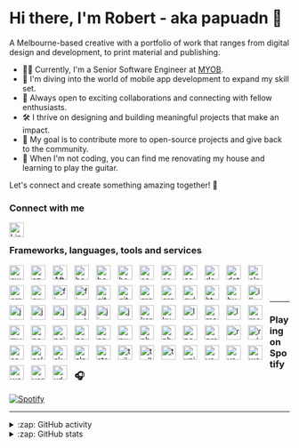 # Hi there, I'm Robert - aka papuadn 👋

A Melbourne-based creative with a portfolio of work that ranges from digital design and development, to print material and publishing. 

- 👨‍💼 Currently, I'm a Senior Software Engineer at [MYOB][myob].
- 🌱 I'm diving into the world of mobile app development to expand my skill set.
- 🤝 Always open to exciting collaborations and connecting with fellow enthusiasts.
- 🛠️ I thrive on designing and building meaningful projects that make an impact.
- 🥅 My goal is to contribute more to open-source projects and give back to the community.
- 🎸 When I'm not coding, you can find me renovating my house and learning to play the guitar.

Let's connect and create something amazing together! 🚀

### Connect with me

<a href="https://www.linkedin.com/in/papuadn/" target="_blank">
  <img align="left" alt="LinkedIn" width="26px" src="https://cdn.jsdelivr.net/gh/devicons/devicon/icons/linkedin/linkedin-original.svg" style="padding-right:10px;" />
</a>

<br />

### Frameworks, languages, tools and services

<img align="left" src="https://cdn.jsdelivr.net/gh/devicons/devicon/icons/amazonwebservices/amazonwebservices-original.svg" alt="aws" width="26px" style="padding: 0 10px 10px 0;" />
<img align="left" src="https://cdn.jsdelivr.net/gh/devicons/devicon/icons/azure/azure-original.svg" alt="azure" width="26px" style="padding: 0 10px 10px 0;" />
<img align="left" src="https://cdn.jsdelivr.net/gh/devicons/devicon/icons/aftereffects/aftereffects-original.svg" alt="AfterEffects" width="26px" style="padding-right:10px;" />
<img align="left" src="https://cdn.jsdelivr.net/gh/devicons/devicon/icons/babel/babel-original.svg" alt="babel" width="26px" style="padding: 0 10px 10px 0;" />
<img align="left" src="https://cdn.jsdelivr.net/gh/devicons/devicon/icons/bash/bash-original.svg" alt="babel" width="26px" style="padding: 0 10px 10px 0;" />
<img align="left" src="https://cdn.jsdelivr.net/gh/devicons/devicon/icons/bootstrap/bootstrap-plain.svg" alt="bootstrap" width="26px" style="padding: 0 10px 10px 0;" />
<img align="left" src="https://cdn.jsdelivr.net/gh/devicons/devicon/icons/confluence/confluence-original.svg" alt="confluence" width="26px" style="padding: 0 10px 10px 0;" />
<img align="left" src="https://cdn.jsdelivr.net/gh/devicons/devicon/icons/csharp/csharp-original.svg" alt="csharp" width="26px" style="padding: 0 10px 10px 0;" />
<img align="left" src="https://cdn.jsdelivr.net/gh/devicons/devicon/icons/css3/css3-original.svg" alt="css3" width="26px" style="padding: 0 10px 10px 0;" />
<img align="left" src="https://cdn.jsdelivr.net/gh/devicons/devicon/icons/docker/docker-original.svg" alt="docker" width="26px" style="padding: 0 10px 10px 0;" />
<img align="left" src="https://cdn.jsdelivr.net/gh/devicons/devicon/icons/dot-net/dot-net-original.svg" alt="dotnet" width="26px" style="padding: 0 10px 10px 0;" />
<img align="left" src="https://cdn.jsdelivr.net/gh/devicons/devicon/icons/electron/electron-original.svg" alt="electron" width="26px" style="padding: 0 10px 10px 0;" />
<img align="left" src="https://cdn.jsdelivr.net/gh/devicons/devicon/icons/ember/ember-original-wordmark.svg" alt="ember" width="26px" style="padding: 0 10px 10px 0;" />
<img align="left" src="https://cdn.jsdelivr.net/gh/devicons/devicon/icons/express/express-original.svg" alt="express" width="26px" style="padding: 0 10px 10px 0;" />
<img align="left" src="https://cdn.jsdelivr.net/gh/devicons/devicon/icons/figma/figma-original.svg" alt="figma" width="26px" style="padding: 0 10px 10px 0;" />
<img align="left" src="https://cdn.jsdelivr.net/gh/devicons/devicon/icons/firebase/firebase-plain.svg" alt="firebase" width="26px" style="padding: 0 10px 10px 0;" />
<img align="left" src="https://cdn.jsdelivr.net/gh/devicons/devicon/icons/git/git-original.svg" alt="git" width="26px" style="padding: 0 10px 10px 0;" />
<img align="left" src="https://cdn.jsdelivr.net/gh/devicons/devicon/icons/github/github-original.svg" alt="github" width="26px" style="padding-right:10px;" />
<img align="left" src="https://cdn.jsdelivr.net/gh/devicons/devicon/icons/grafana/grafana-original.svg" alt="grafana" width="26px" style="padding: 0 10px 10px 0;" />
<img align="left" src="https://cdn.jsdelivr.net/gh/devicons/devicon/icons/graphql/graphql-plain.svg" alt="graphql" width="26px" style="padding-right:10px;" />
<img align="left" src="https://cdn.jsdelivr.net/gh/devicons/devicon/icons/gulp/gulp-plain.svg" alt="gulp" width="26px" style="padding: 0 10px 10px 0;" />
<img align="left" src="https://cdn.jsdelivr.net/gh/devicons/devicon/icons/html5/html5-original.svg" alt="html5" width="26px" style="padding: 0 10px 10px 0;" />
<img align="left" src="https://cdn.jsdelivr.net/gh/devicons/devicon/icons/hugo/hugo-original-wordmark.svg" alt="hugo" width="26px" style="padding: 0 10px 10px 0;" />
<img align="left" src="https://cdn.jsdelivr.net/gh/devicons/devicon/icons/illustrator/illustrator-line.svg" alt="illustrator" width="26px" style="padding: 0 10px 10px 0;" />
<img align="left" src="https://cdn.jsdelivr.net/gh/devicons/devicon/icons/jasmine/jasmine-plain.svg" alt="jasmine" width="26px" style="padding: 0 10px 10px 0;" />
<img align="left" src="https://cdn.jsdelivr.net/gh/devicons/devicon/icons/javascript/javascript-original.svg" alt="javascript" width="26px" style="padding: 0 10px 10px 0;" />
<img align="left" src="https://cdn.jsdelivr.net/gh/devicons/devicon/icons/jenkins/jenkins-original.svg" alt="jenkins" width="26px" style="padding: 0 10px 10px 0;" />
<img align="left" src="https://cdn.jsdelivr.net/gh/devicons/devicon/icons/jest/jest-plain.svg" alt="jest" width="26px" style="padding: 0 10px 10px 0;" />
<img align="left" src="https://cdn.jsdelivr.net/gh/devicons/devicon/icons/jira/jira-original.svg" alt="jira" width="26px" style="padding: 0 10px 10px 0;" />
<img align="left" src="https://cdn.jsdelivr.net/gh/devicons/devicon/icons/jquery/jquery-original.svg" alt="jquery" width="26px" style="padding: 0 10px 10px 0;" />
<img align="left" src="https://cdn.jsdelivr.net/gh/devicons/devicon/icons/karma/karma-original.svg" alt="karma" width="26px" style="padding: 0 10px 10px 0;" />
<img align="left" src="https://cdn.jsdelivr.net/gh/devicons/devicon/icons/kubernetes/kubernetes-plain.svg" alt="kubernetes" width="26px" style="padding: 0 10px 10px 0;" />
<img align="left" src="https://cdn.jsdelivr.net/gh/devicons/devicon/icons/less/less-plain-wordmark.svg" alt="less" width="26px" style="padding: 0 10px 10px 0;" />
<img align="left" src="https://cdn.jsdelivr.net/gh/devicons/devicon/icons/materialui/materialui-original.svg" alt="materialize" width="26px" style="padding: 0 10px 10px 0;" />
<img align="left" src="https://cdn.jsdelivr.net/gh/devicons/devicon/icons/lua/lua-original.svg" alt="lua" width="26px" style="padding: 0 10px 10px 0;" />
<img align="left" src="https://cdn.jsdelivr.net/gh/devicons/devicon/icons/mocha/mocha-plain.svg" alt="mocha" width="26px" style="padding: 0 10px 10px 0;" />
<img align="left" src="https://cdn.jsdelivr.net/gh/devicons/devicon/icons/mysql/mysql-original.svg" alt="mysql" width="26px" style="padding: 0 10px 10px 0;" />
<img align="left" src="https://cdn.jsdelivr.net/gh/devicons/devicon/icons/nextjs/nextjs-original-wordmark.svg" alt="nextjs" width="26px" style="padding: 0 10px 10px 0;" />
<img align="left" src="https://cdn.jsdelivr.net/gh/devicons/devicon/icons/nginx/nginx-original.svg" alt="nginx" width="26px" style="padding: 0 10px 10px 0;" />
<img align="left" src="https://cdn.jsdelivr.net/gh/devicons/devicon/icons/nodejs/nodejs-original.svg" alt="nodejs" width="26px" style="padding: 0 10px 10px 0;" />
<img align="left" src="https://cdn.jsdelivr.net/gh/devicons/devicon/icons/npm/npm-original-wordmark.svg" alt="npm" width="26px" style="padding: 0 10px 10px 0;" />
<img align="left" src="https://cdn.jsdelivr.net/gh/devicons/devicon/icons/nuget/nuget-original-wordmark.svg" alt="nuget" width="26px" style="padding: 0 10px 10px 0;" />
<img align="left" src="https://cdn.jsdelivr.net/gh/devicons/devicon/icons/photoshop/photoshop-line.svg" alt="photoshop" width="26px" style="padding: 0 10px 10px 0;" />
<img align="left" src="https://cdn.jsdelivr.net/gh/devicons/devicon/icons/php/php-original.svg" alt="php" width="26px" style="padding: 0 10px 10px 0;" />
<img align="left" src="https://cdn.jsdelivr.net/gh/devicons/devicon/icons/postgresql/postgresql-original-wordmark.svg" alt="postgresql" width="26px" style="padding: 0 10px 10px 0;" />
<img align="left" src="https://cdn.jsdelivr.net/gh/devicons/devicon/icons/prometheus/prometheus-original-wordmark.svg" alt="prometheus" width="26px" style="padding: 0 10px 10px 0;" />
<img align="left" src="https://cdn.jsdelivr.net/gh/devicons/devicon/icons/react/react-original.svg" alt="react" width="26px" style="padding: 0 10px 10px 0;" />
<img align="left" src="https://cdn.jsdelivr.net/gh/devicons/devicon/icons/redux/redux-original.svg" alt="redux" width="26px" style="padding: 0 10px 10px 0;" />
<img align="left" src="https://cdn.jsdelivr.net/gh/devicons/devicon/icons/sass/sass-original.svg" alt="sass" width="26px" style="padding: 0 10px 10px 0;" />
<img align="left" src="https://cdn.jsdelivr.net/gh/devicons/devicon/icons/selenium/selenium-original.svg" alt="selenium" width="26px" style="padding: 0 10px 10px 0;" />
<img align="left" src="https://cdn.jsdelivr.net/gh/devicons/devicon/icons/sketch/sketch-original.svg" alt="sketch" width="26px" style="padding: 0 10px 10px 0;" />
<img align="left" src="https://cdn.jsdelivr.net/gh/devicons/devicon/icons/slack/slack-original.svg" alt="slack" width="26px" style="padding: 0 10px 10px 0;" />
<img align="left" src="https://cdn.jsdelivr.net/gh/devicons/devicon/icons/storybook/storybook-original.svg" alt="storybook" width="26px" style="padding: 0 10px 10px 0;" />
<img align="left" src="https://cdn.jsdelivr.net/gh/devicons/devicon/icons/tailwindcss/tailwindcss-original-wordmark.svg" alt="tailwindcss" width="26px" style="padding: 0 10px 10px 0;" />
<img align="left" src="https://cdn.jsdelivr.net/gh/devicons/devicon/icons/trello/trello-plain-wordmark.svg" alt="trello" width="26px" style="padding: 0 10px 10px 0;" />
<img align="left" src="https://cdn.jsdelivr.net/gh/devicons/devicon/icons/typescript/typescript-original.svg" alt="typescript" width="26px" style="padding: 0 10px 10px 0;" />
<img align="left" src="https://cdn.jsdelivr.net/gh/devicons/devicon/icons/unity/unity-original.svg" alt="unity" width="26px" style="padding: 0 10px 10px 0;" />
<img align="left" src="https://cdn.jsdelivr.net/gh/devicons/devicon/icons/vagrant/vagrant-original-wordmark.svg" alt="vagrant" width="26px" style="padding: 0 10px 10px 0;" />
<img align="left" src="https://cdn.jsdelivr.net/gh/devicons/devicon/icons/vscode/vscode-original.svg" alt="vscode" width="26px"  style="padding-right:10px;" />
<img align="left" align="left" src="https://cdn.jsdelivr.net/gh/devicons/devicon/icons/webpack/webpack-plain-wordmark.svg" alt="webpack" width="26px" style="padding: 0 10px 10px 0;" />
<img align="left" src="https://cdn.jsdelivr.net/gh/devicons/devicon/icons/wordpress/wordpress-plain.svg" alt="wordpress" width="26px" style="padding: 0 10px 10px 0;" />
<img align="left" src="https://cdn.jsdelivr.net/gh/devicons/devicon/icons/yarn/yarn-original-wordmark.svg" alt="yarn" width="26px" style="padding: 0 10px 10px 0;" />
<img align="left" src="https://cdn.jsdelivr.net/gh/devicons/devicon/icons/xd/xd-line.svg" alt="xd" width="26px" style="padding: 0 10px 10px 0;" />

<br /><br /><br />
  
---

### Playing on Spotify 🎧 

[![Spotify](https://spotify-now-playing-papuadn.vercel.app/spotify)](https://open.spotify.com/user/rjep01)


---

<details>
  <summary>:zap: GitHub activity</summary>
  
<!--START_SECTION:activity-->

</details>

<details>
  <summary>:zap: GitHub stats</summary>

<img align="left" alt="papuadn's GitHub Stats" src="https://github-readme-stats-papuadn.vercel.app/api?username=papuadn&count_private=true&show_icons=true&theme=material-palenight&hide_border=true&custom_title=papuadn" />

</details>


[myob]: https://www.myob.com/
